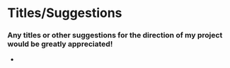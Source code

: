 # Titles/Suggestions

### Any titles or other suggestions for the direction of my project would be greatly appreciated!

-
